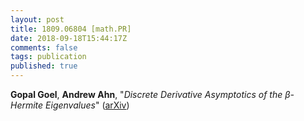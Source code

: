 ```yaml
---
layout: post
title: 1809.06804 [math.PR]
date: 2018-09-18T15:44:17Z
comments: false
tags: publication
published: true
---
```


<b>Gopal Goel</b>, <b>Andrew Ahn</b>, "<i>Discrete Derivative Asymptotics of the $β$-Hermite Eigenvalues</i>" ([arXiv](http://arxiv.org/abs/1809.06804v1))

